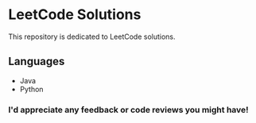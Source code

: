 # LeetCode Solutions
This repository is dedicated to LeetCode solutions. 

## Languages
* Java
* Python

### I'd appreciate any feedback or code reviews you might have!
